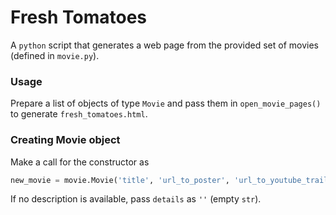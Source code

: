 # Fresh Tomatoes

A `python` script that generates a web page from the provided set of movies (defined in `movie.py`).

### Usage

Prepare a list of objects of type `Movie` and pass them in `open_movie_pages()` to generate `fresh_tomatoes.html`.

### Creating Movie object

Make a call for the constructor as  
```python
new_movie = movie.Movie('title', 'url_to_poster', 'url_to_youtube_trailer', 'details')
```

If no description is available, pass `details` as `''` (empty `str`).